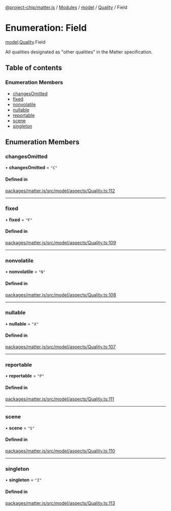 [@project-chip/matter.js](../README.md) / [Modules](../modules.md) / [model](../modules/model.md) / [Quality](../modules/model.Quality.md) / Field

# Enumeration: Field

[model](../modules/model.md).[Quality](../modules/model.Quality.md).Field

All qualities designated as "other qualities" in the Matter specification.

## Table of contents

### Enumeration Members

- [changesOmitted](model.Quality.Field.md#changesomitted)
- [fixed](model.Quality.Field.md#fixed)
- [nonvolatile](model.Quality.Field.md#nonvolatile)
- [nullable](model.Quality.Field.md#nullable)
- [reportable](model.Quality.Field.md#reportable)
- [scene](model.Quality.Field.md#scene)
- [singleton](model.Quality.Field.md#singleton)

## Enumeration Members

### changesOmitted

• **changesOmitted** = ``"C"``

#### Defined in

[packages/matter.js/src/model/aspects/Quality.ts:112](https://github.com/project-chip/matter.js/blob/6d3b6a5d957d88a9231d6ecab4bb41f8133112be/packages/matter.js/src/model/aspects/Quality.ts#L112)

___

### fixed

• **fixed** = ``"F"``

#### Defined in

[packages/matter.js/src/model/aspects/Quality.ts:109](https://github.com/project-chip/matter.js/blob/6d3b6a5d957d88a9231d6ecab4bb41f8133112be/packages/matter.js/src/model/aspects/Quality.ts#L109)

___

### nonvolatile

• **nonvolatile** = ``"N"``

#### Defined in

[packages/matter.js/src/model/aspects/Quality.ts:108](https://github.com/project-chip/matter.js/blob/6d3b6a5d957d88a9231d6ecab4bb41f8133112be/packages/matter.js/src/model/aspects/Quality.ts#L108)

___

### nullable

• **nullable** = ``"X"``

#### Defined in

[packages/matter.js/src/model/aspects/Quality.ts:107](https://github.com/project-chip/matter.js/blob/6d3b6a5d957d88a9231d6ecab4bb41f8133112be/packages/matter.js/src/model/aspects/Quality.ts#L107)

___

### reportable

• **reportable** = ``"P"``

#### Defined in

[packages/matter.js/src/model/aspects/Quality.ts:111](https://github.com/project-chip/matter.js/blob/6d3b6a5d957d88a9231d6ecab4bb41f8133112be/packages/matter.js/src/model/aspects/Quality.ts#L111)

___

### scene

• **scene** = ``"S"``

#### Defined in

[packages/matter.js/src/model/aspects/Quality.ts:110](https://github.com/project-chip/matter.js/blob/6d3b6a5d957d88a9231d6ecab4bb41f8133112be/packages/matter.js/src/model/aspects/Quality.ts#L110)

___

### singleton

• **singleton** = ``"I"``

#### Defined in

[packages/matter.js/src/model/aspects/Quality.ts:113](https://github.com/project-chip/matter.js/blob/6d3b6a5d957d88a9231d6ecab4bb41f8133112be/packages/matter.js/src/model/aspects/Quality.ts#L113)
